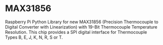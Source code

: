 # MAX31856
Raspberry Pi Python Library for new MAX31856 (Precision Thermocouple to Digital Converter with Linearization) with 19-Bit Thermocouple Temperature Resolution.  This chip provides a SPI digital interface for Thermocouple Types B, E, J, K, N, R, S or T.
